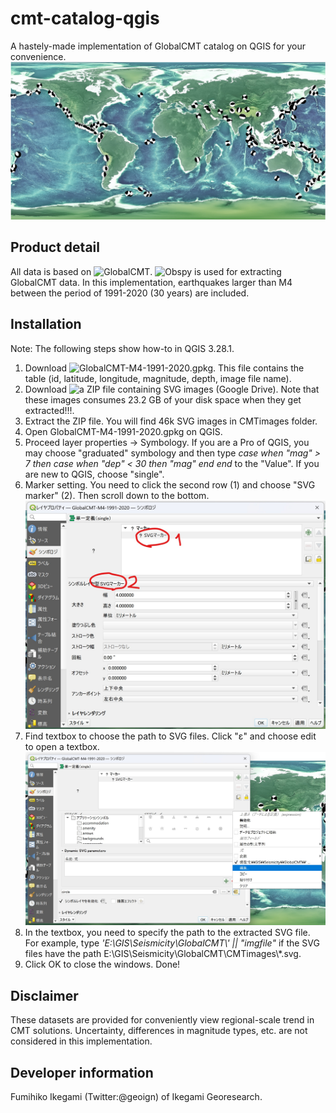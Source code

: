 # cmt-catalog-qgis
A hastely-made implementation of GlobalCMT catalog on QGIS for your convenience.
![Sample image](https://github.com/geoign/cmt-catalog-qgis/blob/main/samplescreenshot.jpg)

## Product detail
All data is based on ![GlobalCMT](https://www.globalcmt.org/).
![Obspy](https://docs.obspy.org/) is used for extracting GlobalCMT data.
In this implementation, earthquakes larger than M4 between the period of 1991-2020 (30 years) are included.

## Installation
Note: The following steps show how-to in QGIS 3.28.1. 
1. Download ![GlobalCMT-M4-1991-2020.gpkg](https://github.com/geoign/cmt-catalog-qgis/blob/main/GlobalCMT-M4-1991-2020.gpkg). This file contains the table (id, latitude, longitude, magnitude, depth, image file name). 
2. Download ![a ZIP file containing SVG images (Google Drive)](https://drive.google.com/file/d/1YIS7r06jmMpaXapfmDQdW7KwuBJKHyio/view?usp=share_link). Note that these images consumes 23.2 GB of your disk space when they get extracted!!!.
3. Extract the ZIP file. You will find 46k SVG images in CMTimages folder.
4. Open GlobalCMT-M4-1991-2020.gpkg on QGIS.
5. Proceed layer properties -> Symbology. If you are a Pro of QGIS, you may choose "graduated" symbology and then type *case when "mag" > 7 then case when "dep" < 30 then "mag" end end* to the "Value". If you are new to QGIS, choose "single". 
6. Marker setting. You need to click the second row (1) and choose "SVG marker" (2). Then scroll down to the bottom.
   ![showing steps 1](https://github.com/geoign/cmt-catalog-qgis/blob/main/screengrab2.jpg)
7. Find textbox to choose the path to SVG files. Click "ε" and choose edit to open a textbox.
   ![showing steps 2](https://github.com/geoign/cmt-catalog-qgis/blob/main/screengrab3.jpg)
8. In the textbox, you need to specify the path to the extracted SVG file. 
   For example, type *'E:\\GIS\\Seismicity\\GlobalCMT\\' || "imgfile"* if the SVG files have the path E:\GIS\Seismicity\GlobalCMT\CMTimages\\*.svg. 
9. Click OK to close the windows. Done!

## Disclaimer
These datasets are provided for conveniently view regional-scale trend in CMT solutions.
Uncertainty, differences in magnitude types, etc. are not considered in this implementation.

## Developer information
Fumihiko Ikegami (Twitter:@geoign) of Ikegami Georesearch. 
